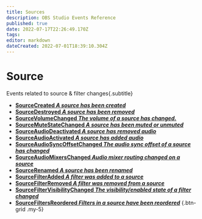 ```yaml
---
title: Sources
description: OBS Studio Events Reference
published: true
date: 2022-07-17T22:26:49.170Z
tags: 
editor: markdown
dateCreated: 2022-07-01T18:39:10.304Z
---
```


# Source
Events related to source & filter changes{.subtitle}
* [**SourceCreated *A source has been created***](/en/Broadcasters/OBS/Archive/Events/Sources/SourceCreated)
* [**SourceDestroyed *A source has been removed***](/en/Broadcasters/OBS/Archive/Events/Sources/SourceDestroyed)
* [**SourceVolumeChanged *The volume of a source has changed.***](/en/Broadcasters/OBS/Archive/Events/Sources/SourceVolumeChanged)
* [**SourceMuteStateChanged *A source has been muted or unmuted***](/en/Broadcasters/OBS/Archive/Events/Sources/SourceMuteStateChanged)
* [**SourceAudioDeactivated *A source has removed audio***](/en/Broadcasters/OBS/Archive/Events/Sources/SourceAudioDeactivated)
* [**SourceAudioActivated *A source has added audio***](/en/Broadcasters/OBS/Archive/Events/Sources/SourceAudioActivated)
* [**SourceAudioSyncOffsetChanged *The audio sync offset of a source has changed***](/en/Broadcasters/OBS/Archive/Events/Sources/SourceAudioSyncOffsetChanged)
* [**SourceAudioMixersChanged *Audio mixer routing changed on a source***](/en/Broadcasters/OBS/Archive/Events/Sources/SourceAudioMixersChanged)
* [**SourceRenamed *A source has been renamed***](/en/Broadcasters/OBS/Archive/Events/Sources/SourceRenamed)
* [**SourceFilterAdded *A filter was added to a source***](/en/Broadcasters/OBS/Archive/Events/Sources/SourceFilterAdded)
* [**SourceFilterRemoved *A filter was removed from a source***](/en/Broadcasters/OBS/Archive/Events/Sources/SourceFilterRemoved)
* [**SourceFilterVisibilityChanged *The visibility/enabled state of a filter changed***](/en/Broadcasters/OBS/Archive/Events/Sources/SourceFilterVisibilityChanged)
* [**SourceFiltersReordered *Filters in a source have been reordered***](/en/Broadcasters/OBS/Archive/Events/Sources/SourceFiltersReordered)
{.btn-grid .my-5}